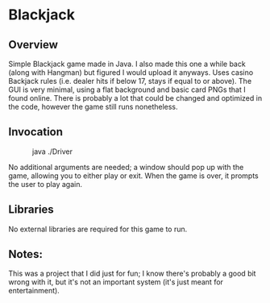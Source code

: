 # Blackjack

## Overview
Simple Blackjack game made in Java. I also made this one a while back (along with Hangman) but figured I would upload it anyways. Uses casino Backjack rules
(i.e. dealer hits if below 17, stays if equal to or above). The GUI is very minimal, using a flat background and basic card PNGs that I found online. There
is probably a lot that could be changed and optimized in the code, however the game still runs nonetheless.

## Invocation
&nbsp;&nbsp;&nbsp;&nbsp;&nbsp;&nbsp;&nbsp;&nbsp;&nbsp;&nbsp;&nbsp;&nbsp;java ./Driver  
  
No additional arguments are needed; a window should pop up with the game, allowing you to either play or exit. When the game is over, it prompts the
user to play again.

## Libraries
No external libraries are required for this game to run.

## Notes:
This was a project that I did just for fun; I know there's probably a good bit wrong with it, but it's not an important system (it's just meant for
entertainment).
